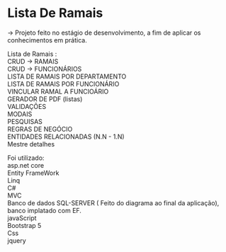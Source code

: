 # Lista De Ramais

-> Projeto feito no estágio de desenvolvimento, a fim de aplicar os conhecimentos em prática.

Lista de Ramais :
<br>
CRUD -> RAMAIS 
<br>
CRUD -> FUNCIONÁRIOS
<br>
LISTA DE RAMAIS POR DEPARTAMENTO
<br>
LISTA DE RAMAIS POR FUNCIONÁRIO
<br>
VINCULAR RAMAL A FUNCIOÁRIO 
<br>
GERADOR DE PDF (listas)
<br>
VALIDAÇÕES
<br>
MODAIS
<br>
PESQUISAS
<br>
REGRAS DE NEGÓCIO
<br>
ENTIDADES RELACIONADAS (N.N - 1.N)
<br>
Mestre detalhes 
<br>
<p>
Foi utilizado:
<br>
asp.net core 
<br>
Entity FrameWork
<br>
Linq 
<br>
C#
<br>
MVC
<br>
Banco de dados SQL-SERVER ( Feito do diagrama ao final da aplicação), banco implatado com EF. 
<br>
javaScript
<br>
Bootstrap 5
<br>
Css
<br>
jquery
<br>
</p>

